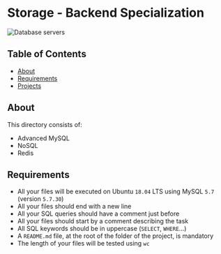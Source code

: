 # Storage - Backend Specialization

![Database servers](https://www.google.com/url?sa=i&url=https%3A%2F%2Fmedium.com%2Fjavarevisited%2Ftop-15-most-popular-databases-for-web-applications-in-2023-e1ac058042e5&psig=AOvVaw2UbzdnipLuKgglBFsD3HRr&ust=1715396040195000&source=images&cd=vfe&opi=89978449&ved=0CBIQjRxqFwoTCJiOmcOJgoYDFQAAAAAdAAAAABAE)

## Table of Contents
* [About](#about)
* [Requirements](#requirements)
* [Projects](#projects)

## About
This directory consists of:

* Advanced MySQL
* NoSQL
* Redis

## Requirements
* All your files will be executed on Ubuntu `18.04` LTS using MySQL `5.7` (version `5.7.30`)
* All your files should end with a new line
* All your SQL queries should have a comment just before
* All your files should start by a comment describing the task
* All SQL keywords should be in uppercase (`SELECT`, `WHERE`…)
* A `README.md` file, at the root of the folder of the project, is mandatory
* The length of your files will be tested using `wc`

